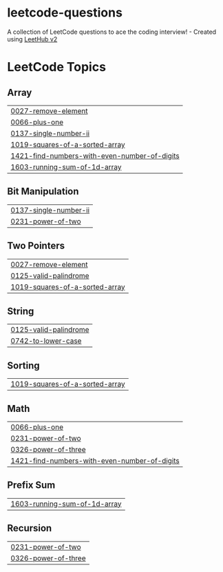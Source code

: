 # leetcode-questions
A collection of LeetCode questions to ace the coding interview! - Created using [LeetHub v2](https://github.com/arunbhardwaj/LeetHub-2.0)

<!---LeetCode Topics Start-->
# LeetCode Topics
## Array
|  |
| ------- |
| [0027-remove-element](https://github.com/mrjasil/leetcode-questions/tree/master/0027-remove-element) |
| [0066-plus-one](https://github.com/mrjasil/leetcode-questions/tree/master/0066-plus-one) |
| [0137-single-number-ii](https://github.com/mrjasil/leetcode-questions/tree/master/0137-single-number-ii) |
| [1019-squares-of-a-sorted-array](https://github.com/mrjasil/leetcode-questions/tree/master/1019-squares-of-a-sorted-array) |
| [1421-find-numbers-with-even-number-of-digits](https://github.com/mrjasil/leetcode-questions/tree/master/1421-find-numbers-with-even-number-of-digits) |
| [1603-running-sum-of-1d-array](https://github.com/mrjasil/leetcode-questions/tree/master/1603-running-sum-of-1d-array) |
## Bit Manipulation
|  |
| ------- |
| [0137-single-number-ii](https://github.com/mrjasil/leetcode-questions/tree/master/0137-single-number-ii) |
| [0231-power-of-two](https://github.com/mrjasil/leetcode-questions/tree/master/0231-power-of-two) |
## Two Pointers
|  |
| ------- |
| [0027-remove-element](https://github.com/mrjasil/leetcode-questions/tree/master/0027-remove-element) |
| [0125-valid-palindrome](https://github.com/mrjasil/leetcode-questions/tree/master/0125-valid-palindrome) |
| [1019-squares-of-a-sorted-array](https://github.com/mrjasil/leetcode-questions/tree/master/1019-squares-of-a-sorted-array) |
## String
|  |
| ------- |
| [0125-valid-palindrome](https://github.com/mrjasil/leetcode-questions/tree/master/0125-valid-palindrome) |
| [0742-to-lower-case](https://github.com/mrjasil/leetcode-questions/tree/master/0742-to-lower-case) |
## Sorting
|  |
| ------- |
| [1019-squares-of-a-sorted-array](https://github.com/mrjasil/leetcode-questions/tree/master/1019-squares-of-a-sorted-array) |
## Math
|  |
| ------- |
| [0066-plus-one](https://github.com/mrjasil/leetcode-questions/tree/master/0066-plus-one) |
| [0231-power-of-two](https://github.com/mrjasil/leetcode-questions/tree/master/0231-power-of-two) |
| [0326-power-of-three](https://github.com/mrjasil/leetcode-questions/tree/master/0326-power-of-three) |
| [1421-find-numbers-with-even-number-of-digits](https://github.com/mrjasil/leetcode-questions/tree/master/1421-find-numbers-with-even-number-of-digits) |
## Prefix Sum
|  |
| ------- |
| [1603-running-sum-of-1d-array](https://github.com/mrjasil/leetcode-questions/tree/master/1603-running-sum-of-1d-array) |
## Recursion
|  |
| ------- |
| [0231-power-of-two](https://github.com/mrjasil/leetcode-questions/tree/master/0231-power-of-two) |
| [0326-power-of-three](https://github.com/mrjasil/leetcode-questions/tree/master/0326-power-of-three) |
<!---LeetCode Topics End-->